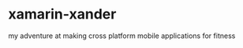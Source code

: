 xamarin-xander
==============

my adventure at making cross platform mobile applications for fitness
